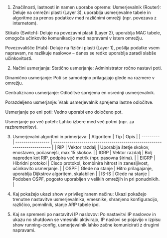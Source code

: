 1. Značilnosti, lastnosti in namen uporabe opreme:
Usmerjevalnik (Router):
Deluje na omrežni plasti (Layer 3), uporablja usmerjevalne tabele in algoritme za prenos podatkov med različnimi omrežji (npr. povezava z internetom).

Stikalo (Switch):
Deluje na povezavni plasti (Layer 2), uporablja MAC tabele, omogoča učinkovito komunikacijo med napravami v istem omrežju.

Povezovališče (Hub):
Deluje na fizični plasti (Layer 1), pošilja podatke vsem napravam, ne razlikuje naslovov – danes se redko uporablja zaradi slabše učinkovitosti.

2. Načini usmerjanja:
Statično usmerjanje: Administrator ročno nastavi poti.

Dinamično usmerjanje: Poti se samodejno prilagajajo glede na razmere v omrežju.

Centralizirano usmerjanje: Odločitve sprejema en osrednji usmerjevalnik.

Porazdeljeno usmerjanje: Vsak usmerjevalnik sprejema lastne odločitve.

Usmerjanje po eni poti: Vedno uporabi eno določeno pot.

Usmerjanje po več poteh: Lahko izbere med več potmi (npr. za razbremenitev).

3. Usmerjevalni algoritmi in primerjava:
| Algoritem	| Tip               | Opis                                                                      |
| --------- | ----------------- | ------------------------------------------------------------------------- |
| RIP       | Vektor razdalj  	| Uporablja štetje skokov, enostaven, počasnejši, max 15 skokov.            |
| IGRP	    | Vektor razdalj	  | Bolj napreden kot RIP, podpira več metrik (npr. pasovna širina).          |
| EIGRP	    | Hibridni protokol | Cisco protokol, kombinira hitrost in zanesljivost, učinkovito usmerjanje. |
| OSPF	    | Glede na stanje	  | Hitro prilagajanje, uporablja Dijkstrov algoritem, skalabilen             |
| IS-IS	    | Glede na stanje	  | Podoben OSPF, pogosto uporabljen v velikih omrežjih in pri ponudnikih.    |

4. Kaj pokažejo ukazi show v privilegiranem načinu:
Ukazi pokažejo trenutne nastavitve usmerjevalnika, vmesnike, shranjeno konfiguracijo, različico, pomnilnik, stanje ARP tabele ipd.

5. Kaj se spremeni po nastavitvi IP naslovov:
Po nastavitvi IP naslovov in ukazu no shutdown se vmesniki aktivirajo, IP naslovi se pojavijo v izpisu show running-config, usmerjevalnik lahko začne komunicirati z drugimi napravami.



